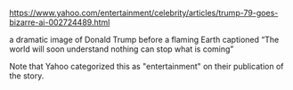 https://www.yahoo.com/entertainment/celebrity/articles/trump-79-goes-bizarre-ai-002724489.html

a dramatic image of Donald Trump before a flaming Earth captioned “The world will soon understand nothing can stop what is coming” 

Note that Yahoo categorized this as "entertainment" on their publication of the story.
